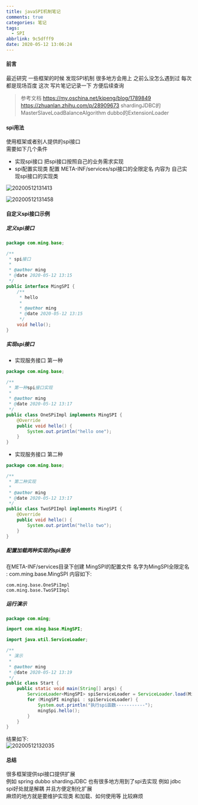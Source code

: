 ```yaml
---
title: javaSPI机制笔记
comments: true
categories: 笔记
tags:
  - SPI
abbrlink: 9c5dfff9
date: 2020-05-12 13:06:24
---
```

#### 前言 
最近研究 一些框架的时候 发现SPI机制 很多地方会用上  之前么没怎么遇到过  每次都是现场百度 
这次 写片笔记记录一下 方便后续查询

> 参考文档
>https://my.oschina.net/kipeng/blog/1789849
>https://zhuanlan.zhihu.com/p/28909673
>shardingJDBC的MasterSlaveLoadBalanceAlgorithm 
>dubbo的ExtensionLoader

#### spi用法
使用框架或者别人提供的spi接口  
需要如下几个条件 
* 实现spi接口  把spi接口按照自己的业务需求实现  
* spi配置实现类  配置 META-INF/services/spi接口的全限定名 内容为 自己实现spi接口的实现类 

![20200512131413](https://xujiuming.com/ming-static/vscode/e0cebb9aa2987b5b719118412c2a72dc.png)

![20200512131458](https://xujiuming.com/ming-static/vscode/3fe9f3d95a1adb1ebf1f549f7c0c5fb1.png)


#### 自定义spi接口示例
#####  定义spi接口 
```java
package com.ming.base;

/**
 * spi接口
 *
 * @author ming
 * @date 2020-05-12 13:15
 */
public interface MingSPI {
    /**
     * hello
     *
     * @author ming
     * @date 2020-05-12 13:15
     */
    void hello();
}
```

##### 实现spi接口 
* 实现服务接口 第一种
```java
package com.ming.base;

/**
 * 第一种spi接口实现
 *
 * @author ming
 * @date 2020-05-12 13:17
 */
public class OneSPiImpl implements MingSPI {
    @Override
    public void hello() {
        System.out.println("hello one");
    }
}

```
* 实现服务接口 第二种 
```java
package com.ming.base;

/**
 * 第二种实现
 *
 * @author ming
 * @date 2020-05-12 13:17
 */
public class TwoSPIImpl implements MingSPI {
    @Override
    public void hello() {
        System.out.println("hello two");
    }
}
```

##### 配置加载两种实现的spi服务
在META-INF/services目录下创建 MingSPI的配置文件  名字为MingSPI全限定名 : com.ming.base.MingSPI
内容如下:
```text
com.ming.base.OneSPiImpl
com.ming.base.TwoSPIImpl
```

##### 运行演示 
```java
package com.ming;

import com.ming.base.MingSPI;

import java.util.ServiceLoader;

/**
 * 演示
 *
 * @author ming
 * @date 2020-05-12 13:19
 */
public class Start {
    public static void main(String[] args) {
        ServiceLoader<MingSPI> spiServiceLoader = ServiceLoader.load(MingSPI.class);
        for (MingSPI mingSpi : spiServiceLoader) {
            System.out.println("执行spi函数-----------");
            mingSpi.hello();
        }
    }
}
```
结果如下:     
![20200512132035](https://xujiuming.com/ming-static/vscode/af99dc82d3701c2082967cd555b0cad7.png)

#### 总结 
很多框架提供spi接口提供扩展   
例如 spring  dubbo   shardingJDBC 
也有很多地方用到了spi去实现 例如 jdbc     
spi好处就是解耦 并且方便定制化扩展    
麻烦的地方就是要维护实现类 和加载、如何使用等  比较麻烦 